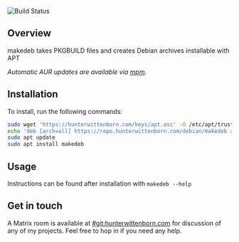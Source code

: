 ![Build Status](https://webhooks.hunterwittenborn.me/static/GitHub/makedeb/build-status.svg)

## Overview ##
makedeb takes PKGBUILD files and creates Debian archives installable with APT

*Automatic AUR updates are available via [mpm](https://github.com/hwittenborn/mpm).*

## Installation ##
To install, run the following commands:
```sh
sudo wget 'https://hunterwittenborn.com/keys/apt.asc' -O /etc/apt/trusted.gpg.d/hwittenborn.asc
echo 'deb [arch=all] https://repo.hunterwittenborn.com/debian/makedeb any main' | sudo tee /etc/apt/sources.list.d/makedeb.list
sudo apt update
sudo apt install makedeb
```

## Usage ##
Instructions can be found after installation with `makedeb --help`

## Get in touch ##
A Matrix room is available at [#git:hunterwittenborn.com](https://matrix.to/#/#git:hunterwittenborn.com) for discussion of any of my projects. Feel free to hop in if you need any help.
